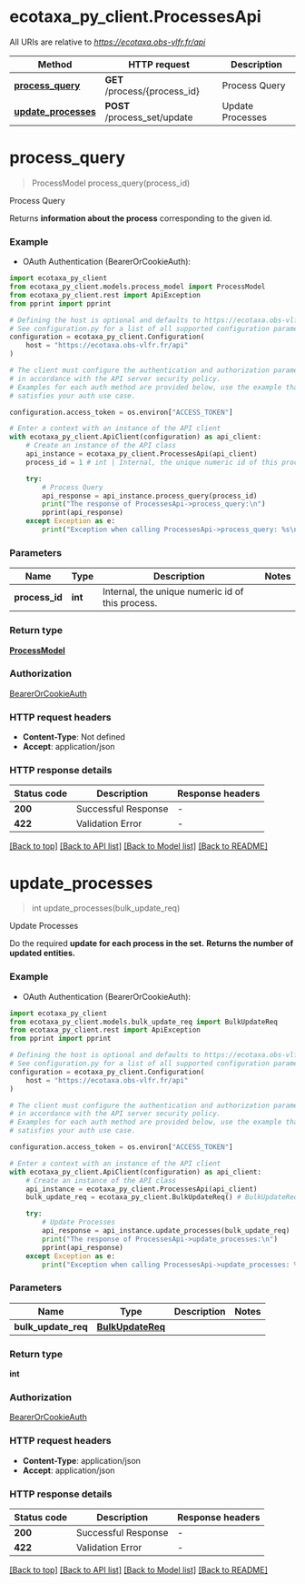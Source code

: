 # ecotaxa_py_client.ProcessesApi

All URIs are relative to *https://ecotaxa.obs-vlfr.fr/api*

Method | HTTP request | Description
------------- | ------------- | -------------
[**process_query**](ProcessesApi.md#process_query) | **GET** /process/{process_id} | Process Query
[**update_processes**](ProcessesApi.md#update_processes) | **POST** /process_set/update | Update Processes


# **process_query**
> ProcessModel process_query(process_id)

Process Query

Returns **information about the process** corresponding to the given id.

### Example

* OAuth Authentication (BearerOrCookieAuth):

```python
import ecotaxa_py_client
from ecotaxa_py_client.models.process_model import ProcessModel
from ecotaxa_py_client.rest import ApiException
from pprint import pprint

# Defining the host is optional and defaults to https://ecotaxa.obs-vlfr.fr/api
# See configuration.py for a list of all supported configuration parameters.
configuration = ecotaxa_py_client.Configuration(
    host = "https://ecotaxa.obs-vlfr.fr/api"
)

# The client must configure the authentication and authorization parameters
# in accordance with the API server security policy.
# Examples for each auth method are provided below, use the example that
# satisfies your auth use case.

configuration.access_token = os.environ["ACCESS_TOKEN"]

# Enter a context with an instance of the API client
with ecotaxa_py_client.ApiClient(configuration) as api_client:
    # Create an instance of the API class
    api_instance = ecotaxa_py_client.ProcessesApi(api_client)
    process_id = 1 # int | Internal, the unique numeric id of this process.

    try:
        # Process Query
        api_response = api_instance.process_query(process_id)
        print("The response of ProcessesApi->process_query:\n")
        pprint(api_response)
    except Exception as e:
        print("Exception when calling ProcessesApi->process_query: %s\n" % e)
```



### Parameters


Name | Type | Description  | Notes
------------- | ------------- | ------------- | -------------
 **process_id** | **int**| Internal, the unique numeric id of this process. | 

### Return type

[**ProcessModel**](ProcessModel.md)

### Authorization

[BearerOrCookieAuth](../README.md#BearerOrCookieAuth)

### HTTP request headers

 - **Content-Type**: Not defined
 - **Accept**: application/json

### HTTP response details

| Status code | Description | Response headers |
|-------------|-------------|------------------|
**200** | Successful Response |  -  |
**422** | Validation Error |  -  |

[[Back to top]](#) [[Back to API list]](../README.md#documentation-for-api-endpoints) [[Back to Model list]](../README.md#documentation-for-models) [[Back to README]](../README.md)

# **update_processes**
> int update_processes(bulk_update_req)

Update Processes

Do the required **update for each process in the set.**  **Returns the number of updated entities.**

### Example

* OAuth Authentication (BearerOrCookieAuth):

```python
import ecotaxa_py_client
from ecotaxa_py_client.models.bulk_update_req import BulkUpdateReq
from ecotaxa_py_client.rest import ApiException
from pprint import pprint

# Defining the host is optional and defaults to https://ecotaxa.obs-vlfr.fr/api
# See configuration.py for a list of all supported configuration parameters.
configuration = ecotaxa_py_client.Configuration(
    host = "https://ecotaxa.obs-vlfr.fr/api"
)

# The client must configure the authentication and authorization parameters
# in accordance with the API server security policy.
# Examples for each auth method are provided below, use the example that
# satisfies your auth use case.

configuration.access_token = os.environ["ACCESS_TOKEN"]

# Enter a context with an instance of the API client
with ecotaxa_py_client.ApiClient(configuration) as api_client:
    # Create an instance of the API class
    api_instance = ecotaxa_py_client.ProcessesApi(api_client)
    bulk_update_req = ecotaxa_py_client.BulkUpdateReq() # BulkUpdateReq | 

    try:
        # Update Processes
        api_response = api_instance.update_processes(bulk_update_req)
        print("The response of ProcessesApi->update_processes:\n")
        pprint(api_response)
    except Exception as e:
        print("Exception when calling ProcessesApi->update_processes: %s\n" % e)
```



### Parameters


Name | Type | Description  | Notes
------------- | ------------- | ------------- | -------------
 **bulk_update_req** | [**BulkUpdateReq**](BulkUpdateReq.md)|  | 

### Return type

**int**

### Authorization

[BearerOrCookieAuth](../README.md#BearerOrCookieAuth)

### HTTP request headers

 - **Content-Type**: application/json
 - **Accept**: application/json

### HTTP response details

| Status code | Description | Response headers |
|-------------|-------------|------------------|
**200** | Successful Response |  -  |
**422** | Validation Error |  -  |

[[Back to top]](#) [[Back to API list]](../README.md#documentation-for-api-endpoints) [[Back to Model list]](../README.md#documentation-for-models) [[Back to README]](../README.md)

